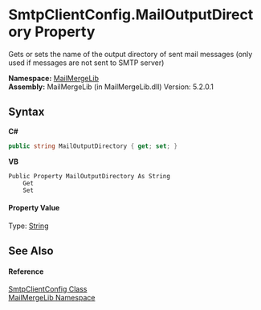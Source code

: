 # SmtpClientConfig.MailOutputDirectory Property 
 

Gets or sets the name of the output directory of sent mail messages (only used if messages are not sent to SMTP server)

**Namespace:**&nbsp;<a href="31c6ebbe-d683-7561-7308-5a5ee1f76bf5">MailMergeLib</a><br />**Assembly:**&nbsp;MailMergeLib (in MailMergeLib.dll) Version: 5.2.0.1

## Syntax

**C#**<br />
``` C#
public string MailOutputDirectory { get; set; }
```

**VB**<br />
``` VB
Public Property MailOutputDirectory As String
	Get
	Set
```


#### Property Value
Type: <a href="http://msdn2.microsoft.com/en-us/library/s1wwdcbf" target="_blank">String</a>

## See Also


#### Reference
<a href="de5f993a-a891-84f4-006c-23e52c27ab88">SmtpClientConfig Class</a><br /><a href="31c6ebbe-d683-7561-7308-5a5ee1f76bf5">MailMergeLib Namespace</a><br />